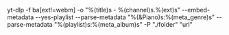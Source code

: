 yt-dlp -f ba[ext!=webm] -o "%(title)s - %(channel)s.%(ext)s" --embed-metadata --yes-playlist --parse-metadata "%(&Piano)s:%(meta_genre)s" --parse-metadata "%(playlist)s:%(meta_album)s" -P "./folder" "url"